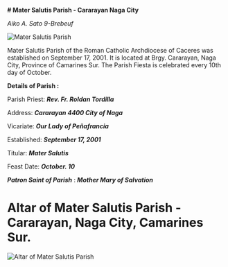 **# Mater Salutis Parish - Cararayan Naga City**

*Aiko A. Sato 9-Brebeuf*

![Mater Salutis Parish](https://blogger.googleusercontent.com/img/b/R29vZ2xl/AVvXsEhZlZkApqdpryiwPj9EATKbZrNOaURNat_C2ACNYBOYdbQN0xP-YEPVvKOHZLQ3OgmW08Pqo28rKbXRyzP6q0K73YKvdSqST_aMehXdcRzYys3YVC2gRqi7oKDxanDkLiH439FzhKPcNQfJw0P3aRU0F8CmRSZBIBALCkQggWzk9FoINaRcbgsKUHAlow/s580/Mater%20Salutis%20Parish%20-%20Cararayan,%20Naga%20City,%20Camarines%20Sur.jpg)

Mater Salutis Parish of the Roman Catholic Archdiocese of Caceres was established on September 17, 2001. It is located at Brgy. Cararayan, Naga City, Province of Camarines Sur. The Parish Fiesta is celebrated every 10th day of October.

**Details of Parish :**

Parish Priest: **_Rev. Fr. Roldan Tordilla_**


Address: **_Cararayan 4400 City of Naga_**


Vicariate: **_Our Lady of Peñafrancia_**


Established: **_September 17, 2001_**


Titular: **_Mater Salutis_**


Feast Date: **_October. 10_**



 **_Patron Saint of Parish_** : **_Mother Mary of Salvation_**





# Altar of Mater Salutis Parish - Cararayan, Naga City, Camarines Sur. 


![Altar of Mater Salutis Parish](https://blogger.googleusercontent.com/img/b/R29vZ2xl/AVvXsEjH68R-E1aYZdcwsvxlDtGUnBGfhHLc839hgipocJqdJxKVG-SLVZhqT3HOsNVUxf8gvbvFsxHyn1Rqs6-dlUZgTSZulUMCg56mUuEzWx08bqBET9Ed1s7ROdYRUdjDN0EezhzTuwCR9hFF-4j6GE3Oo7BWT5K93rP8q9aOeRKr6HghvGmdKtdvrv-trw/w320-h187/Mater%20Salutis%20Parish%20-%20Cararayan,%20Naga%20City,%20Camarines%20Sur%20-%20Altar.png)


